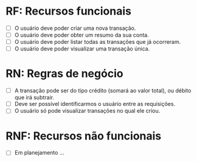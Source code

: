 # RF: Recursos funcionais

- [ ] O usuário deve poder criar uma nova transação.
- [ ] O usuário deve poder obter um resumo da sua conta.
- [ ] O usuário deve poder listar todas as transações que já ocorreram.
- [ ] O usuário deve poder visualizar uma transação única.

# RN: Regras de negócio

- [ ] A transação pode ser do tipo crédito (somará ao valor total), ou débito que irá subtrair.
- [ ] Deve ser possível identificarmos o usuário entre as requisições.
- [ ] O usuário só pode visualizar transações no qual ele criou.

# RNF: Recursos não funcionais

- [ ] Em planejamento ...
